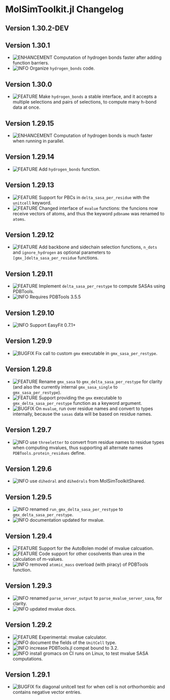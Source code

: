 MolSimToolkit.jl Changelog
===========================
  
[badge-breaking]: https://img.shields.io/badge/BREAKING-red.svg
[badge-deprecation]: https://img.shields.io/badge/Deprecation-orange.svg
[badge-feature]: https://img.shields.io/badge/Feature-green.svg
[badge-experimental]: https://img.shields.io/badge/Experimental-yellow.svg
[badge-enhancement]: https://img.shields.io/badge/Enhancement-blue.svg
[badge-bugfix]: https://img.shields.io/badge/Bugfix-purple.svg
[badge-fix]: https://img.shields.io/badge/Fix-purple.svg
[badge-info]: https://img.shields.io/badge/Info-gray.svg

Version 1.30.2-DEV
--------------

Version 1.30.1
--------------
- ![ENHANCEMENT][badge-enhancement] Computation of hydrogen bonds faster after adding function barriers.
- ![INFO][badge-info] Organize `hydrogen_bonds` code.

Version 1.30.0
--------------
- ![FEATURE][badge-feature] Make `hydrogen_bonds` a stable interface, and it accepts a multiple selections and pairs of selections, to compute many h-bond data at once.

Version 1.29.15
---------------
- ![ENHANCEMENT][badge-enhancement] Computation of hydrogen bonds is much faster when running in parallel.

Version 1.29.14
---------------
- ![FEATURE][badge-experimental] Add `hydrogen_bonds` function.

Version 1.29.13
---------------
- ![FEATURE][badge-experimental] Support for PBCs in `delta_sasa_per_residue` with the `unitcell` keyword.
- ![FEATURE][badge-experimental] Changed interface of `mvalue` functions: the funcions now receive vectors of atoms, and thus the keyword `pdbname`  was renamed to `atoms`. 

Version 1.29.12
---------------
- ![FEATURE][badge-experimental] Add backbone and sidechain selection functions, `n_dots` and `ignore_hydrogen` as optional parameters to `[gmx_]delta_sasa_per_residue` functions.

Version 1.29.11
---------------
- ![FEATURE][badge-experimental] Implement `delta_sasa_per_restype` to compute SASAs using PDBTools.
- ![INFO][badge-info] Requires PDBTools 3.5.5

Version 1.29.10
---------------
- ![INFO][badge-info] Support EasyFit 0.7.1+

Version 1.29.9
--------------
- ![BUGFIX][badge-bugfix] Fix call to custom `gmx` executable in `gmx_sasa_per_restype`. 

Version 1.29.8
-------------
- ![FEATURE][badge-experimental] Rename `gmx_sasa` to `gmx_delta_sasa_per_restype` for clarity (and also the currently internal `gmx_sasa_single` to `gmx_sasa_per_restype`).
- ![FEATURE][badge-experimental] Support providing the `gmx` executable to `gmx_delta_sasa_per_restype` function as a keyword argument.
- ![BUGFIX][badge-bugfix] On `mvalue`, run over residue names and convert to types internally, because the `sasas` data will be based on residue names.

Version 1.29.7
-------------
- ![INFO][badge-experimental] use `threeletter` to convert from residue names to residue types when computing mvalues, thus supporting all alternate names `PDBTools.protein_residues` define.

Version 1.29.6
-------------
- ![INFO][badge-info] use `dihedral` and `dihedrals` from MolSimToolkitShared.

Version 1.29.5
-------------
- ![INFO][badge-experimental] renamed `run_gmx_delta_sasa_per_restype` to `gmx_delta_sasa_per_restype`.
- ![INFO][badge-info] documentation updated for mvalue.

Version 1.29.4
-------------
- ![FEATURE][badge-experimental] Support for the AutoBolen model of mvalue calcuation.
- ![FEATURE][badge-experimental] Code support for other cosolvents than urea in the calculation of m-values.
- ![INFO][badge-info] removed `atomic_mass` overload (with piracy) of PDBTools function.

Version 1.29.3
-------------
- ![INFO][badge-experimental] renamed `parse_server_output` to `parse_mvalue_server_sasa`, for clarity.
- ![INFO][badge-info] updated mvalue docs.

Version 1.29.2
-------------
- ![FEATURE][badge-experimental] Experimental: mvalue calculator.
- ![INFO][badge-info] document the fields of the `UnitCell` type.
- ![INFO][badge-info] increase PDBTools.jl compat bound to 3.2.
- ![INFO][badge-info] install gromacs on CI runs on Linux, to test mvalue SASA computations.

Version 1.29.1
-------------
- ![BUGFIX][badge-bugfix] fix diagonal unitcell test for when cell is not orthorhombic and contains negative vector entries.

